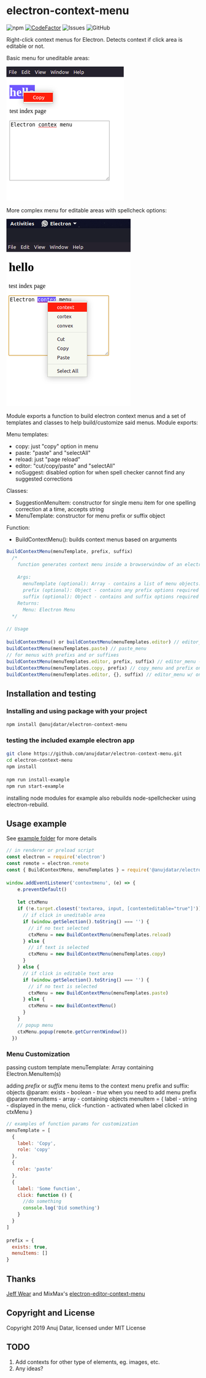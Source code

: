 # electron-context-menu

![npm](https://img.shields.io/npm/v/@anujdatar/electron-context-menu.svg)
[![CodeFactor](https://www.codefactor.io/repository/github/anujdatar/electron-context-menu/badge)](https://www.codefactor.io/repository/github/anujdatar/electron-context-menu)
![Issues](https://img.shields.io/github/issues/anujdatar/electron-context-menu.svg)
![GitHub](https://img.shields.io/github/license/anujdatar/electron-context-menu.svg)

Right-click context menus for Electron.
Detects context if click area is editable or not.

Basic menu for uneditable areas:

![copy_menu](/docs/copy_menu.png)

More complex menu for editable areas with spellcheck options:

![spellcheck_menu](/docs/spellcheck_menu.png)

Module exports a function to build electron context menus and a set of templates and classes to help build/customize said menus. Module exports:

Menu templates:

- copy: just "copy" option in menu
- paste: "paste" and "selectAll"
- reload: just "page reload"
- editor: "cut/copy/paste" and "selectAll"
- noSuggest: disabled option for when spell checker cannot find any suggested corrections

Classes:

- SuggestionMenuItem: constructor for single menu item for one spelling correction at a time, accepts string
- MenuTemplate: constructor for menu prefix or suffix object

Function:

- BuildContextMenu(): builds context menus based on arguments

```js
BuildContextMenu(menuTemplate, prefix, suffix)
  /*
    function generates context menu inside a browserwindow of an electron app

    Args:
      menuTemplate (optional): Array - contains a list of menu objects. defaults to editor menu template if no argument is passed
      prefix (optional): Object - contains any prefix options required in the ctx menu
      suffix (optional): Object - contains and suffix options required in the ctx menu
    Returns:
      Menu: Electron Menu
  */

// Usage

buildContextMenu() or buildContextMenu(menuTemplates.editor) // editor_menu for editable textareas
buildContextMenu(menuTemplates.paste) // paste_menu
// for menus with prefixs and or suffixes
buildContextMenu(menuTemplates.editor, prefix, suffix) // editor_menu - prefix and suffix
buildContextMenu(menuTemplates.copy, prefix) // copy_menu and prefix only
buildContextMenu(menuTemplates.editor, {}, suffix) // editor_menu w/ only suffix, no prefix
```

## Installation and testing

### Installing and using package with your project

```bash
npm install @anujdatar/electron-context-menu
```

### testing the included example electron app

```bash
git clone https://github.com/anujdatar/electron-context-menu.git
cd electron-context-menu
npm install

npm run install-example
npm run start-example
```

installing node modules for example also rebuilds node-spellchecker using electron-rebuild.

## Usage example

See [example folder](/example) for more details

```js
// in renderer or preload script
const electron = require('electron')
const remote = electron.remote
const { BuildContextMenu, menuTemplates } = require('@anujdatar/electron-context-menu')

window.addEventListener('contextmenu', (e) => {
    e.preventDefault()

    let ctxMenu
    if (!e.target.closest('textarea, input, [contenteditable="true"]')) {
      // if click in uneditable area
      if (window.getSelection().toString() === '') {
        // if no text selected
        ctxMenu = new BuildContextMenu(menuTemplates.reload)
      } else {
        // if text is selected
        ctxMenu = new BuildContextMenu(menuTemplates.copy)
      }
    } else {
      // if click in editable text area
      if (window.getSelection().toString() === '') {
        // if no text is selected
        ctxMenu = new BuildContextMenu(menuTemplates.paste)
      } else {
        ctxMenu = new BuildContextMenu()
      }
    }
    // popup menu
    ctxMenu.popup(remote.getCurrentWindow())
  })
```

### Menu Customization

  passing custom template
  menuTemplate: Array containing Electron.MenuItem(s)

  adding *prefix* or *suffix* menu items to the context menu
  prefix and suffix: objects
    @param: exists - boolean - *true* when you need to add menu prefix
    @param menuItems - array - containing objects
      menuItem = {
        label - string - displayed in the menu,
        click -function - activated when label clicked in ctxMenu
      }

  ```js
  // examples of function params for customization
  menuTemplate = [
    {
      label: 'Copy',
      role: 'copy'
    },
    {
      role: 'paste'
    },
    {
      label: 'Some function',
      click: function () {
        //do something
        console.log('Did something')
      }
    }
  ]

  prefix = {
    exists: true,
    menuItems: []
  }
  ```

## Thanks

[Jeff Wear](https://github.com/wearhere) and MixMax's [electron-editor-context-menu](https://github.com/mixmaxhq/electron-editor-context-menu)

## Copyright and License

Copyright 2019 Anuj Datar, licensed under MIT License

## TODO

1. Add contexts for other type of elements, eg. images, etc.
2. Any ideas?
